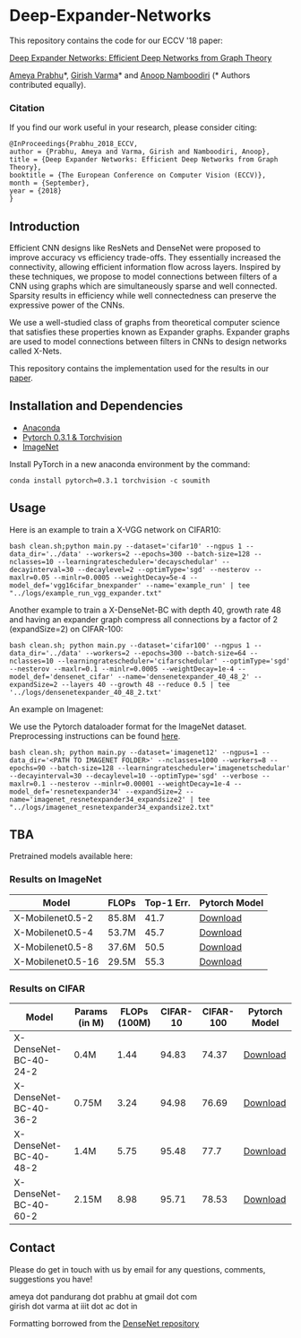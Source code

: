 # Deep-Expander-Networks

This repository contains the code for our ECCV '18 paper:

[Deep Expander Networks: Efficient Deep Networks from Graph Theory](https://arxiv.org/pdf/1711.08757.pdf)

[Ameya Prabhu](http://researchweb.iiit.ac.in/~ameya.prabhu)\*, [Girish Varma](https://github.com/geevi)\* and [Anoop Namboodiri](https://faculty.iiit.ac.in/~anoop/)  (\* Authors contributed equally).

### Citation
If you find our work useful in your research, please consider citing:

	@InProceedings{Prabhu_2018_ECCV,
	author = {Prabhu, Ameya and Varma, Girish and Namboodiri, Anoop},
	title = {Deep Expander Networks: Efficient Deep Networks from Graph Theory},
	booktitle = {The European Conference on Computer Vision (ECCV)},
	month = {September},
	year = {2018}
	} 

## Introduction

Efficient CNN designs like ResNets and DenseNet were proposed to improve accuracy vs efficiency trade-offs. They essentially increased the connectivity, allowing efficient information flow across layers. Inspired by these techniques, we propose to model connections between filters of a CNN using graphs which are simultaneously sparse and well connected. Sparsity results in efficiency while well connectedness can preserve the expressive power of the CNNs. 

We use a well-studied class of graphs from theoretical computer science that satisfies these properties known  as  Expander  graphs.  Expander  graphs  are  used  to  model  connections between filters in CNNs to design networks called X-Nets. 

This repository contains the implementation used for the results in our [paper](https://arxiv.org/pdf/1711.08757.pdf).
 

## Installation and Dependencies

- [Anaconda](https://www.anaconda.com/download/)
- [Pytorch 0.3.1 & Torchvision](https://pytorch.org/previous-versions/)
- [ImageNet](https://www.image-net.org/challenges/LSVRC/2012/)

Install PyTorch in a new anaconda environment by the command:
```
conda install pytorch=0.3.1 torchvision -c soumith
```

## Usage

Here is an example to train a X-VGG network on CIFAR10:

```
bash clean.sh;python main.py --dataset='cifar10' --ngpus 1 --data_dir='../data' --workers=2 --epochs=300 --batch-size=128 --nclasses=10 --learningratescheduler='decayschedular' --decayinterval=30 --decaylevel=2 --optimType='sgd' --nesterov --maxlr=0.05 --minlr=0.0005 --weightDecay=5e-4 --model_def='vgg16cifar_bnexpander' --name='example_run' | tee "../logs/example_run_vgg_expander.txt"
```

Another example to train a X-DenseNet-BC with depth 40, growth rate 48 and having an expander graph compress all connections by a factor of 2 (expandSize=2) on CIFAR-100:

```
bash clean.sh; python main.py --dataset='cifar100' --ngpus 1 --data_dir='../data' --workers=2 --epochs=300 --batch-size=64 --nclasses=10 --learningratescheduler='cifarschedular' --optimType='sgd' --nesterov --maxlr=0.1 --minlr=0.0005 --weightDecay=1e-4 --model_def='densenet_cifar' --name='densenetexpander_40_48_2' --expandSize=2 --layers 40 --growth 48 --reduce 0.5 | tee '../logs/densenetexpander_40_48_2.txt'
``` 
An example on Imagenet:

We use the Pytorch dataloader format for the ImageNet dataset. Preprocessing instructions can be found [here](https://github.com/pytorch/examples/tree/master/imagenet).

```
bash clean.sh; python main.py --dataset='imagenet12' --ngpus=1 --data_dir='<PATH TO IMAGENET FOLDER>' --nclasses=1000 --workers=8 --epochs=90 --batch-size=128 --learningratescheduler='imagenetschedular' --decayinterval=30 --decaylevel=10 --optimType='sgd' --verbose --maxlr=0.1 --nesterov --minlr=0.00001 --weightDecay=1e-4 --model_def='resnetexpander34' --expandSize=2 --name='imagenet_resnetexpander34_expandsize2' | tee "../logs/imagenet_resnetexpander34_expandsize2.txt"
```

## TBA 

Pretrained models available here:

### Results on ImageNet

| Model | FLOPs | Top-1 Err. | Pytorch Model |
|---|---|---|---|
| X-Mobilenet0.5-2 | 85.8M | 41.7 | [Download](https://drive.google.com/drive/folders/1wNpSMxo6aerjKP50Rj5zuSmOhaDq5jwt?usp=sharing) |
| X-Mobilenet0.5-4 | 53.7M | 45.7 | [Download](https://drive.google.com/drive/folders/1wNpSMxo6aerjKP50Rj5zuSmOhaDq5jwt?usp=sharing) |
| X-Mobilenet0.5-8 | 37.6M | 50.5 | [Download](https://drive.google.com/drive/folders/1wNpSMxo6aerjKP50Rj5zuSmOhaDq5jwt?usp=sharing) |
| X-Mobilenet0.5-16 | 29.5M | 55.3 | [Download](https://drive.google.com/drive/folders/1wNpSMxo6aerjKP50Rj5zuSmOhaDq5jwt?usp=sharing) |

### Results on CIFAR

| Model | Params (in M) | FLOPs (100M) | CIFAR-10 | CIFAR-100 | Pytorch Model |
|---|---|---|---|---|---|
| X-DenseNet-BC-40-24-2 | 0.4M | 1.44 | 94.83 | 74.37 | [Download](#) |
| X-DenseNet-BC-40-36-2 | 0.75M | 3.24 | 94.98 | 76.69 | [Download](#) |
| X-DenseNet-BC-40-48-2 | 1.4M | 5.75 | 95.48 | 77.7 | [Download](#) |
| X-DenseNet-BC-40-60-2 | 2.15M | 8.98 | 95.71 | 78.53 | [Download](#) |

## Contact

Please do get in touch with us by email for any questions, comments, suggestions you have!

ameya dot pandurang dot prabhu at gmail dot com  
girish dot varma at iiit dot ac dot in

Formatting borrowed from the [DenseNet repository](https://raw.githubusercontent.com/liuzhuang13/DenseNet)
